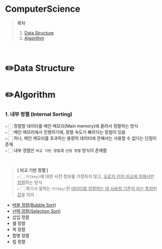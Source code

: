 # ComputerScience  

> **목차**  
> 1. [Data Structure](#✏️data-structure)  
> 2. [Algorithm](#✏️algorithm)  

<br>

# ✏️Data Structure  


# ✏️Algorithm
### 1. 내부 정렬 (Internal Sorting)
👉🏻 정렬할 데이터를 메인 메모리(Main memory)에 올려서 정렬하는 방식  
👉🏻 메인 메모리에서 진행하기에, 정렬 속도가 빠르다는 장점이 있음  
👉🏻 허나, 메인 메모리를 초과하는 용량의 데이터에 관해서는 사용할 수 없다는 단점이 존재  
👉🏻 내부 정렬은 `비교 기반 정렬`과 `선형 정렬` 방식이 존재함  

<br>


> **[ 비교 기반 정렬 ]**  
> 👉🏻 `키(key)`에 대한 사전 정보를 가정하지 않고, <u>오로지 키의 비교에 의해서만 정렬</u>하는 방식  
> 👉🏻 여기서 말하는 `키(key)`란 <u>데이터를 정렬하는 데 사용할 기준이 되는 특정한 값</u>을 의미  

- [버블 정렬(Bubble Sort)](./Algorithm/버블%20정렬(Bubble%20Sort).md)  
- [선택 정렬(Selection Sort)](./Algorithm/선택%20정렬(Selection%20Sort).md)  
- 삽입 정렬
- 쉘 정렬
- 퀵 정렬
- 합병 정렬
- 힙 정렬



